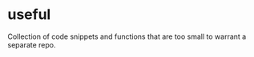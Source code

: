 useful
======

Collection of code snippets and functions that are too small to warrant a separate repo.